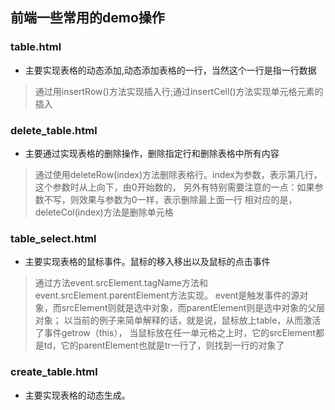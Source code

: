 ## 前端一些常用的demo操作

### table.html
- 主要实现表格的动态添加,动态添加表格的一行，当然这个一行是指一行数据
> 通过用insertRow()方法实现插入行;通过insertCell()方法实现单元格元素的插入

### delete_table.html
- 主要通过实现表格的删除操作，删除指定行和删除表格中所有内容
> 通过使用deleteRow(index)方法删除表格行。index为参数，表示第几行，这个参数时从上向下，由0开始数的，
> 另外有特别需要注意的一点：如果参数不写，则效果与参数为0一样，表示删除最上面一行
> 相对应的是，deleteCol(index)方法是删除单元格

### table_select.html
- 主要实现表格的鼠标事件。鼠标的移入移出以及鼠标的点击事件
> 通过方法event.srcElement.tagName方法和event.srcElement.parentElement方法实现。
> event是触发事件的源对象，而srcElement则就是选中对象，而parentElement则是选中对象的父层对象；
> 以当前的例子来简单解释的话，就是说，鼠标放上table，从而激活了事件getrow（this），
当鼠标放在任一单元格之上时，它的srcElement都是td，它的parentElement也就是tr一行了，则找到一行的对象了

### create_table.html
- 主要实现表格的动态生成。